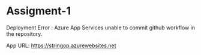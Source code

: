 # Assigment-1

Deployment Error : Azure App Services unable to commit github workflow in the repository.

App URL: https://stringop.azurewebsites.net
